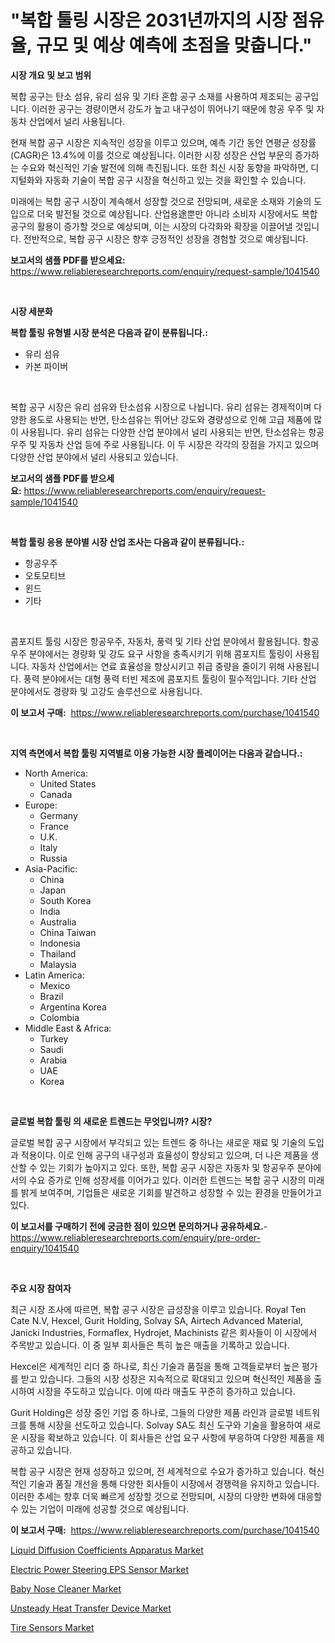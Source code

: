 <p><h1>"복합 툴링 시장은 2031년까지의 시장 점유율, 규모 및 예상 예측에 초점을 맞춥니다."</h1></p><p><strong>시장 개요 및 보고 범위</strong></p>
<p><p>복합 공구는 탄소 섬유, 유리 섬유 및 기타 혼합 공구 소재를 사용하여 제조되는 공구입니다. 이러한 공구는 경량이면서 강도가 높고 내구성이 뛰어나기 때문에 항공 우주 및 자동차 산업에서 널리 사용됩니다. </p><p>현재 복합 공구 시장은 지속적인 성장을 이루고 있으며, 예측 기간 동안 연평균 성장률(CAGR)은 13.4%에 이를 것으로 예상됩니다. 이러한 시장 성장은 산업 부문의 증가하는 수요와 혁신적인 기술 발전에 의해 촉진됩니다. 또한 최신 시장 동향을 파악하면, 디지털화와 자동화 기술이 복합 공구 시장을 혁신하고 있는 것을 확인할 수 있습니다.</p><p>미래에는 복합 공구 시장이 계속해서 성장할 것으로 전망되며, 새로운 소재와 기술의 도입으로 더욱 발전될 것으로 예상됩니다. 산업용途뿐만 아니라 소비자 시장에서도 복합 공구의 활용이 증가할 것으로 예상되며, 이는 시장의 다각화와 확장을 이끌어낼 것입니다. 전반적으로, 복합 공구 시장은 향후 긍정적인 성장을 경험할 것으로 예상됩니다.</p></p>
<p><strong>보고서의 샘플 PDF를 받으세요:</strong> <a href="https://www.reliableresearchreports.com/enquiry/request-sample/1041540">https://www.reliableresearchreports.com/enquiry/request-sample/1041540</a></p>
<p>&nbsp;</p>
<p><strong>시장 세분화</strong></p>
<p><strong>복합 툴링 유형별 시장 분석은 다음과 같이 분류됩니다.:</strong></p>
<p><ul><li>유리 섬유</li><li>카본 파이버</li></ul></p>
<p>&nbsp;</p>
<p><p>복합 공구 시장은 유리 섬유와 탄소섬유 시장으로 나뉩니다. 유리 섬유는 경제적이며 다양한 용도로 사용되는 반면, 탄소섬유는 뛰어난 강도와 경량성으로 인해 고급 제품에 많이 사용됩니다. 유리 섬유는 다양한 산업 분야에서 널리 사용되는 반면, 탄소섬유는 항공우주 및 자동차 산업 등에 주로 사용됩니다. 이 두 시장은 각각의 장점을 가지고 있으며 다양한 산업 분야에서 널리 사용되고 있습니다.</p></p>
<p><strong>보고서의 샘플 PDF를 받으세요:</strong>&nbsp;<a href="https://www.reliableresearchreports.com/enquiry/request-sample/1041540">https://www.reliableresearchreports.com/enquiry/request-sample/1041540</a></p>
<p>&nbsp;</p>
<p><strong> 복합 툴링 응용 분야별 시장 산업 조사는 다음과 같이 분류됩니다.:</strong></p>
<p><ul><li>항공우주</li><li>오토모티브</li><li>윈드</li><li>기타</li></ul></p>
<p>&nbsp;</p>
<p><p>콤포지트 툴링 시장은 항공우주, 자동차, 풍력 및 기타 산업 분야에서 활용됩니다. 항공우주 분야에서는 경량화 및 강도 요구 사항을 충족시키기 위해 콤포지트 툴링이 사용됩니다. 자동차 산업에서는 연료 효율성을 향상시키고 취급 중량을 줄이기 위해 사용됩니다. 풍력 분야에서는 대형 풍력 터빈 제조에 콤포지트 툴링이 필수적입니다. 기타 산업 분야에서도 경량화 및 고강도 솔루션으로 사용됩니다.</p></p>
<p><strong>이 보고서 구매:</strong>&nbsp; <a href="https://www.reliableresearchreports.com/purchase/1041540">https://www.reliableresearchreports.com/purchase/1041540</a></p>
<p>&nbsp;</p>
<p><strong>지역 측면에서 복합 툴링 지역별로 이용 가능한 시장 플레이어는 다음과 같습니다.:</strong></p>
<p><ul>
    <li>
        North America:
        <ul>
            <li>United States</li>
            <li>Canada</li>
        </ul>
    </li>
    <li>
        Europe:
        <ul>
            <li>Germany</li>
            <li>France</li>
            <li>U.K.</li>
            <li>Italy</li>
            <li>Russia</li>
        </ul>
    </li>
    <li>
        Asia-Pacific:
        <ul>
            <li>China</li>
            <li>Japan</li>
            <li>South Korea</li>
            <li>India</li>
            <li>Australia</li>
            <li>China Taiwan</li>
            <li>Indonesia</li>
            <li>Thailand</li>
            <li>Malaysia</li>
        </ul>
    </li>
    <li>
        Latin America:
        <ul>
            <li>Mexico</li>
            <li>Brazil</li>
            <li>Argentina Korea</li>
            <li>Colombia</li>
        </ul>
    </li>
    <li>
        Middle East & Africa:
        <ul>
            <li>Turkey</li>
            <li>Saudi</li>
            <li>Arabia</li>
            <li>UAE</li>
            <li>Korea</li>
        </ul>
    </li>
    </ul></p>
<p>&nbsp;</p>
<p><strong>글로벌 복합 툴링 의 새로운 트렌드는 무엇입니까? 시장?</strong></p>
<p><p>글로벌 복합 공구 시장에서 부각되고 있는 트렌드 중 하나는 새로운 재료 및 기술의 도입과 적용이다. 이로 인해 공구의 내구성과 효율성이 향상되고 있으며, 더 나은 제품을 생산할 수 있는 기회가 높아지고 있다. 또한, 복합 공구 시장은 자동차 및 항공우주 분야에서의 수요 증가로 인해 성장세를 이어가고 있다. 이러한 트렌드는 복합 공구 시장의 미래를 밝게 보여주며, 기업들은 새로운 기회를 발견하고 성장할 수 있는 환경을 만들어가고 있다.</p></p>
<p><strong>이 보고서를 구매하기 전에 궁금한 점이 있으면 문의하거나 공유하세요.</strong>- <a href="https://www.reliableresearchreports.com/enquiry/pre-order-enquiry/1041540">https://www.reliableresearchreports.com/enquiry/pre-order-enquiry/1041540</a></p>
<p>&nbsp;</p>
<p><strong>주요 시장 참여자</strong></p>
<p><p>최근 시장 조사에 따르면, 복합 공구 시장은 급성장을 이루고 있습니다. Royal Ten Cate N.V, Hexcel, Gurit Holding, Solvay SA, Airtech Advanced Material, Janicki Industries, Formaflex, Hydrojet, Machinists 같은 회사들이 이 시장에서 주목받고 있습니다. 이 중 일부 회사들은 특히 높은 매출을 기록하고 있습니다.</p><p>Hexcel은 세계적인 리더 중 하나로, 최신 기술과 품질을 통해 고객들로부터 높은 평가를 받고 있습니다. 그들의 시장 성장은 지속적으로 확대되고 있으며 혁신적인 제품을 출시하여 시장을 주도하고 있습니다. 이에 따라 매출도 꾸준히 증가하고 있습니다.</p><p>Gurit Holding은 성장 중인 기업 중 하나로, 그들의 다양한 제품 라인과 글로벌 네트워크를 통해 시장을 선도하고 있습니다. Solvay SA도 최신 도구와 기술을 활용하여 새로운 시장을 확보하고 있습니다. 이 회사들은 산업 요구 사항에 부응하여 다양한 제품을 제공하고 있습니다.</p><p>복합 공구 시장은 현재 성장하고 있으며, 전 세계적으로 수요가 증가하고 있습니다. 혁신적인 기술과 품질 개선을 통해 다양한 회사들이 시장에서 경쟁력을 유지하고 있습니다. 이러한 추세는 향후 더욱 빠르게 성장할 것으로 전망되며, 시장의 다양한 변화에 대응할 수 있는 기업이 미래에 성공할 것으로 예상됩니다.</p></p>
<p><strong>이 보고서 구매:</strong>&nbsp;&nbsp;<a href="https://www.reliableresearchreports.com/purchase/1041540">https://www.reliableresearchreports.com/purchase/1041540</a></p>
<p><p><a href="https://full-wildebeest-80b.notion.site/Liquid-Diffusion-Coefficients-Apparatus-Market-Insights-Market-Players-and-Forecast-Till-2031-0e05c932e0c845a49b0fee5b5790b60f">Liquid Diffusion Coefficients Apparatus Market</a></p><p><a href="https://github.com/bobicer/Market-Research-Report-List-2/blob/main/electric-power-steering-eps-sensor-market.md">Electric Power Steering EPS Sensor Market</a></p><p><a href="https://view.publitas.com/reportprime-1/baby-nose-cleaner-market-analysis-and-market-size-global-industry-overview-market-segmentation-and-forecast-2024-to-2031/">Baby Nose Cleaner Market</a></p><p><a href="https://pretty-mail-caf.notion.site/Unsteady-Heat-Transfer-Device-Market-Size-Growth-Outlook-from-2024-to-2031-projecting-at-Market-s--63072a5dded449b39a1e36f8ec55e51d">Unsteady Heat Transfer Device Market</a></p><p><a href="https://github.com/globismark/Market-Research-Report-List-2/blob/main/tire-sensors-market.md">Tire Sensors Market</a></p></p>
